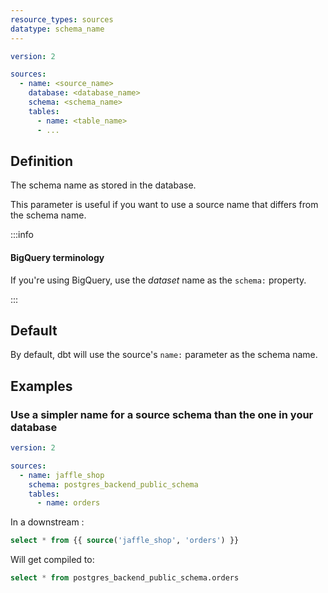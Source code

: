 ```yaml
---
resource_types: sources
datatype: schema_name
---
```


<File name='models/<filename>.yml'>

```yml
version: 2

sources:
  - name: <source_name>
    database: <database_name>
    schema: <schema_name>
    tables:
      - name: <table_name>
      - ...

```

</File>

## Definition
The schema name as stored in the database.

This parameter is useful if you want to use a source name that differs from the schema name.

:::info

#### BigQuery terminology
If you're using BigQuery, use the _dataset_ name as the `schema:` property.

:::

## Default
By default, dbt will use the source's `name:` parameter as the schema name.

## Examples
### Use a simpler name for a source schema than the one in your database

<File name='models/<filename>.yml'>

```yml
version: 2

sources:
  - name: jaffle_shop
    schema: postgres_backend_public_schema
    tables:
      - name: orders

```

</File>


In a downstream <Term id="model" />:
```sql
select * from {{ source('jaffle_shop', 'orders') }}
```

Will get compiled to:
```sql
select * from postgres_backend_public_schema.orders
```
